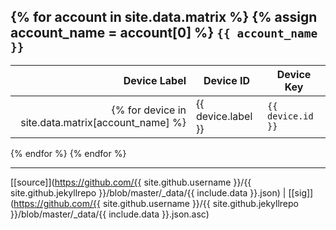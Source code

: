 {% for account in site.data.matrix %}
{% assign account_name = account[0] %}
`{{ account_name }}`
--------------

| Device Label | Device ID | Device Key |
|-------------:|-----------|------------|
{% for device in site.data.matrix[account_name] %}| {{ device.label }} | `{{ device.id }}` | `{{ device.key }}` |
{% endfor %}
{% endfor %}

---

[\[source\]](https://github.com/{{ site.github.username }}/{{ site.github.jekyllrepo }}/blob/master/_data/{{ include.data }}.json) \| [\[sig\]](https://github.com/{{ site.github.username }}/{{ site.github.jekyllrepo }}/blob/master/_data/{{ include.data }}.json.asc)